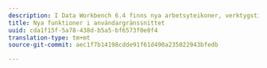 ```yaml
---
description: I Data Workbench 6.4 finns nya arbetsyteikoner, verktygstips, välkomstskärmar och F1-genvägar.
title: Nya funktioner i användargränssnittet
uuid: cda1f15f-5a78-438d-b5a5-bf6573f0e0f4
translation-type: tm+mt
source-git-commit: aec1f7b14198cdde91f61d490a235022943bfedb

---
```




